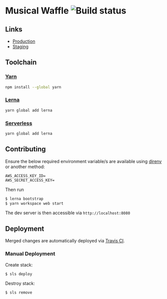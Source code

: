 # Musical Waffle ![Build status](https://travis-ci.com/sourcier/musical-waffle.svg?branch=develop)

## Links

- [Production](https://sourcier.uk)
- [Staging](https://d1jdni2enio11g.cloudfront.net)

## Toolchain

### [Yarn](http://yarnpkg.com)

```bash
npm install --global yarn
```

### [Lerna](https://lerna.js.org)

```bash
yarn global add lerna
```

### [Serverless](https://www.serverless.com)

```bash
yarn global add lerna
```

## Contributing

Ensure the below required environment variable/s are available using [direnv](https://direnv.net/) or another method:

```
AWS_ACCESS_KEY_ID=
AWS_SECRET_ACCESS_KEY=
```
Then run

```bash
$ lerna bootstrap
$ yarn workspace web start
```

The dev server is then accessible via ```http://localhost:8080```

## Deployment

Merged changes are automatically deployed via [Travis CI](https://travis-ci.com/sourcier/musical-waffle).

### Manual Deployment

Create stack:

```bash
$ sls deploy
```

Destroy stack:

```bash
$ sls remove
```
